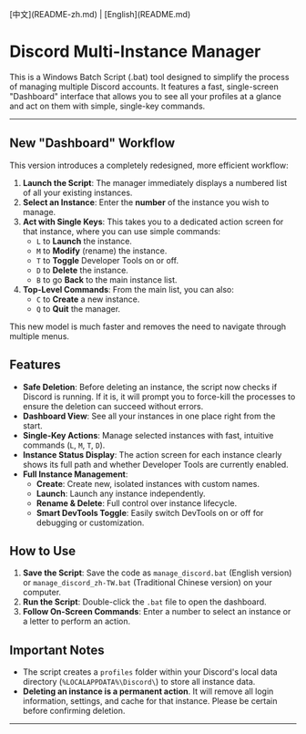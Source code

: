 \[中文](README-zh.md) | \[English](README.md)

# Discord Multi-Instance Manager

This is a Windows Batch Script (.bat) tool designed to simplify the process of managing multiple Discord accounts. It features a fast, single-screen "Dashboard" interface that allows you to see all your profiles at a glance and act on them with simple, single-key commands.

---

## New "Dashboard" Workflow

This version introduces a completely redesigned, more efficient workflow:

1.  **Launch the Script**: The manager immediately displays a numbered list of all your existing instances.
2.  **Select an Instance**: Enter the **number** of the instance you wish to manage.
3.  **Act with Single Keys**: This takes you to a dedicated action screen for that instance, where you can use simple commands:
    - `L` to **Launch** the instance.
    - `M` to **Modify** (rename) the instance.
    - `T` to **Toggle** Developer Tools on or off.
    - `D` to **Delete** the instance.
    - `B` to go **Back** to the main instance list.
4.  **Top-Level Commands**: From the main list, you can also:
    - `C` to **Create** a new instance.
    - `Q` to **Quit** the manager.

This new model is much faster and removes the need to navigate through multiple menus.

## Features

- **Safe Deletion**: Before deleting an instance, the script now checks if Discord is running. If it is, it will prompt you to force-kill the processes to ensure the deletion can succeed without errors.
- **Dashboard View**: See all your instances in one place right from the start.
- **Single-Key Actions**: Manage selected instances with fast, intuitive commands (`L`, `M`, `T`, `D`).
- **Instance Status Display**: The action screen for each instance clearly shows its full path and whether Developer Tools are currently enabled.
- **Full Instance Management**:
    - **Create**: Create new, isolated instances with custom names.
    - **Launch**: Launch any instance independently.
    - **Rename & Delete**: Full control over instance lifecycle.
    - **Smart DevTools Toggle**: Easily switch DevTools on or off for debugging or customization.

## How to Use

1.  **Save the Script**: Save the code as `manage_discord.bat` (English version) or `manage_discord_zh-TW.bat` (Traditional Chinese version) on your computer.
2.  **Run the Script**: Double-click the `.bat` file to open the dashboard.
3.  **Follow On-Screen Commands**: Enter a number to select an instance or a letter to perform an action.

## Important Notes

- The script creates a `profiles` folder within your Discord's local data directory (`%LOCALAPPDATA%\Discord\`) to store all instance data.
- **Deleting an instance is a permanent action**. It will remove all login information, settings, and cache for that instance. Please be certain before confirming deletion.

---